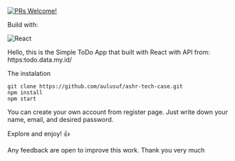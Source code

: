 [![PRs Welcome!](https://img.shields.io/badge/PRs-welcome-brightgreen.svg?style=flat-square)](https://makeapullrequest.com)

Build with:

![React](https://img.shields.io/badge/React-20232A?style=for-the-badge&logo=react&logoColor=61DAFB)

Hello, this is the Simple ToDo App that built with React with API from: https:todo.data.my.id/

The instalation
```
git clone https://github.com/aulusuf/ashr-tech-case.git
npm install
npm start
```
You can create your own account from register page. Just write down your name, email, and desired password.

Explore and enjoy! 👍

Any feedback are open to improve this work. Thank you very much
